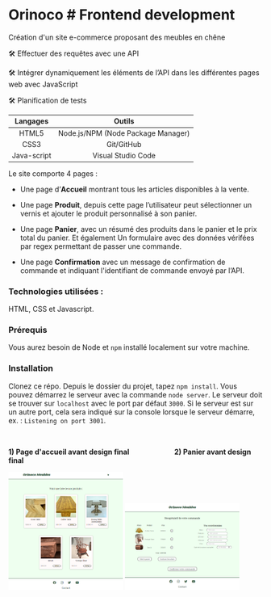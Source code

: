 # Orinoco # Frontend development

Création d'un site e-commerce proposant des meubles en chêne

🛠️ Effectuer des requêtes avec une API

🛠️ Intégrer dynamiquement les éléments de l’API dans les différentes pages web avec JavaScript

🛠️ Planification de tests



| Langages | Outils |
| :---: | :---: |
| HTML5 | Node.js/NPM (Node Package Manager)|
| CSS3 | Git/GitHub |
| Java-script | Visual Studio Code |


Le site comporte 4 pages : 
    
*   Une page d’__Accueil__ montrant tous les articles disponibles à la vente.

*   Une page **Produit**, depuis cette page l’utilisateur peut sélectionner un vernis et ajouter le produit personnalisé à son panier.

*   Une page **Panier**, avec un résumé des produits dans le panier et le prix total du panier. Et également Un formulaire avec des données vérifées par regex permettant de passer une commande. 

* Une page **Confirmation** avec un message de confirmation de commande et indiquant l'identifiant de commande envoyé par l’API.



<!-- <table>
<thead>
<tr>
<th align="center">Langages</th>
<th align="center">et</th>
<th align="center">outils</th>
</tr>
</thead>
<tbody>
<tr>
<td align="center">HTML5</td>
<td align="center">Node.js</td>
<td align="center">NPM (Node Package Manager)</td>
</tr>
<tr>
<td align="center">CSS3</td>
<td align="center">Git/GitHub</td>
<td align="center">xXx</td>
</tr>
<tr>
<td align="center">Java-script</td>
<td align="center">Sass</td>
<td align="center">Visual Studio Code</td>
</tr>
</tbody>
</table> -->


### Technologies utilisées : ###

HTML, CSS et Javascript.

### Prérequis ###

Vous aurez besoin de Node et `npm` installé localement sur votre machine.

### Installation ###

Clonez ce répo. Depuis le dossier du projet, tapez `npm install`. Vous pouvez démarrez le serveur avec la commande `node server`. 
Le serveur doit se trouver sur `localhost` avec le port par défaut `3000`. Si le serveur est sur un autre port, cela sera indiqué sur la console lorsque le serveur démarre, ex. : `Listening on port 3001`.


 &nbsp; 


__1) Page d'accueil avant design final &nbsp;   &nbsp;  &nbsp; &nbsp; &nbsp; &nbsp;   &nbsp;   &nbsp;  &nbsp; &nbsp;  &nbsp; &nbsp;   &nbsp;   2) Panier avant design final__


<img alt="Page d'accueil avant design" width=45% src="accueil.png"></img> <img alt="Page pour effectuer une commande avant design" width=45% src="panier.png"></img>
